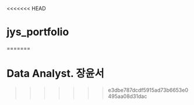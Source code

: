 <<<<<<< HEAD
# jys_portfolio

=======
# Data Analyst. 장윤서
>>>>>>> e3dbe787dcdf5915ad73b6653e0495aa08d31dac
